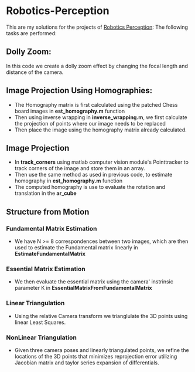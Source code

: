 # Robotics-Perception
This are my solutions for the projects of [Robotics Perception](https://www.coursera.org/learn/robotics-perception): The following tasks are performed:


## Dolly Zoom:
In this code we create a dolly zoom effect by changing the focal length and distance of the camera.

## Image Projection Using Homographies:
* The Homography matrix is first calculated using the patched Chess board images in **est_homography.m** function 
* Then using inverse wrapping in **inverse_wrapping.m**, we first calculate the projection of points where our image needs to be replaced
* Then place the image using the homography matrix already calculated.

## Image Projection
* In **track_corners** using matlab computer vision module's Pointtracker to track corners of the image and store them in an array.
* Then use the same method as used in previous code, to estimate homography in **est_homography.m** function
* The computed homography is use to evaluate the rotation and translation in the **ar_cube**

## Structure from Motion
### Fundamental Matrix Estimation
* We have N >= 8 correspondences between two images, which are then used to estimate the Fundamental matrix linearly in **EstimateFundamentalMatrix**
### Essential Matrix Estimation
* We then evaluate the essential matrix using the camera' instrinsic parameter K in **EssentialMatrixFromFundamentalMatrix**
### Linear Triangulation
* Using the relative Camera transform we trianglulate the 3D points using linear Least Squares.
### NonLinear Triangulation
* Given three camera poses and linearly triangulated points, we refine the locations of
the 3D points that minimizes reprojection error utilizing Jacobian matrix and taylor series expansion of differentials.

